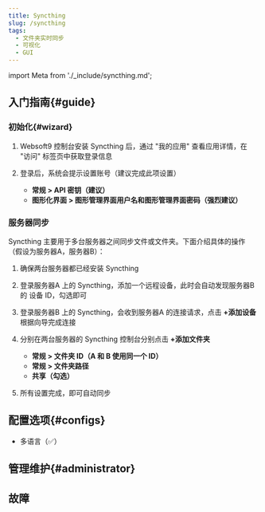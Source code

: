 ```yaml
---
title: Syncthing
slug: /syncthing
tags:
  - 文件夹实时同步
  - 可视化
  - GUI
---
```


import Meta from './_include/syncthing.md';

<Meta name="meta" />

## 入门指南{#guide}

### 初始化{#wizard}

1. Websoft9 控制台安装 Syncthing 后，通过 "我的应用" 查看应用详情，在 "访问" 标签页中获取登录信息

2. 登录后，系统会提示设置账号（建议完成此项设置）
   
   - **常规 > API 密钥（建议）**
   - **图形化界面 > 图形管理界面用户名和图形管理界面密码（强烈建议）**

### 服务器同步

Syncthing 主要用于多台服务器之间同步文件或文件夹。下面介绍具体的操作（假设为服务器A，服务器B）：

1. 确保两台服务器都已经安装 Syncthing

2. 登录服务器A 上的 Syncthing，添加一个远程设备，此时会自动发现服务器B 的 设备 ID，勾选即可

3. 登录服务器B 上的 Syncthing，会收到服务器A 的连接请求，点击 **+添加设备** 根据向导完成连接

4. 分别在两台服务器的 Syncthing 控制台分别点击 **+添加文件夹**

   - **常规 > 文件夹 ID（A 和 B 使用同一个 ID）**
   - **常规 > 文件夹路径**
   - **共享（勾选）**

5. 所有设置完成，即可自动同步

## 配置选项{#configs}

- 多语言（✅）

## 管理维护{#administrator}

## 故障
